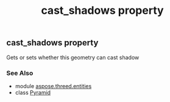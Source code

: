 ﻿---
title: cast_shadows property
second_title: Aspose.3D for Python via .NET API References
description: 
type: docs
weight: 120
url: /python-net/aspose.threed.entities/pyramid/cast_shadows/
is_root: false
---

## cast_shadows property


Gets or sets whether this geometry can cast shadow

### See Also
* module [aspose.threed.entities](../../)
* class [Pyramid](/3d/python-net/aspose.threed.entities/pyramid)
